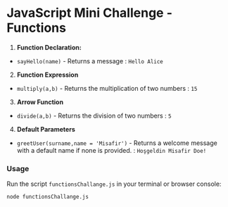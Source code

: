 # JavaScript Mini Challenge - Functions 

1. **Function Declaration:** 
- `sayHello(name)` - Returns a message : `Hello Alice`
2. **Function Expression** 
- `multiply(a,b)` - Returns the multiplication of two numbers : `15`
3. **Arrow Function** 
- `divide(a,b)` - Returns the division of two numbers : `5`
4. **Default Parameters** 
- `greetUser(surname,name = 'Misafir')` - Returns a welcome message with a default name if none is provided. : `Hoşgeldin Misafir Doe!`

 ### Usage

Run the script `functionsChallange.js` in your terminal or browser console:

```sh
node functionsChallange.js
```